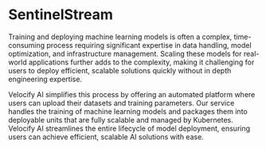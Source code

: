 # SentinelStream

Training and deploying machine learning models is often a complex, time-consuming process requiring significant expertise in data handling, model optimization, and infrastructure management. Scaling these models for real-world applications further adds to the complexity, making it challenging for users to deploy efficient, scalable solutions quickly without in depth engineering expertise.

Velocify AI simplifies this process by offering an automated platform where users can upload their datasets and training parameters. Our service handles the training of machine learning models and packages them into deployable units that are fully scalable and managed by Kubernetes. Velocify AI streamlines the entire lifecycle of model deployment, ensuring users can achieve efficient, scalable AI solutions with ease.
